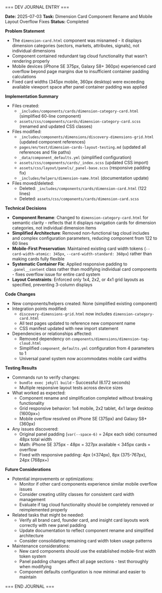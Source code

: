 === DEV JOURNAL ENTRY ===

**Date:** 2025-07-03
**Task:** Dimension Card Component Rename and Mobile Layout Overflow Fixes
**Status:** Completed

**Problem Statement**
- The `dimension-card.html` component was misnamed - it displays dimension categories (sectors, markets, attributes, signals), not individual dimensions
- Component contained redundant tag cloud functionality that wasn't rendering properly
- Mobile devices (iPhone SE 375px, Galaxy S8+ 360px) experienced card overflow beyond page margins due to insufficient container padding calculations
- Fixed card widths (345px mobile, 360px desktop) were exceeding available viewport space after panel container padding was applied

**Implementation Summary**
- Files created: 
  - `_includes/components/cards/dimension-category-card.html` (simplified 60-line component)
  - `assets/css/components/cards/dimension-category-card.scss` (renamed and updated CSS classes)
- Files modified:
  - `_includes/components/dimensions/discovery-dimensions-grid.html` (updated component references)
  - `pages/en/test/dimension-cards-layout-testing.md` (updated all references and file paths)
  - `_data/component_defaults.yml` (simplified configuration)
  - `assets/css/components/cards/_index.scss` (updated CSS import)
  - `assets/css/layout/panels/_panel-base.scss` (responsive padding fix)
  - `_includes/helpers/dimension-name.html` (documentation update)
- Files moved/deleted:
  - Deleted: `_includes/components/cards/dimension-card.html` (122 lines)
  - Deleted: `assets/css/components/cards/dimension-card.scss`

**Technical Decisions**
- **Component Rename**: Changed to `dimension-category-card.html` for semantic clarity - reflects that it displays navigation cards for dimension categories, not individual dimension items
- **Simplified Architecture**: Removed non-functional tag cloud includes and complex configuration parameters, reducing component from 122 to 60 lines
- **Mobile-First Preservation**: Maintained existing card width tokens (`--card-width-atomic: 345px`, `--card-width-standard: 360px`) rather than making cards fully flexible
- **Systematic Container Fix**: Applied responsive padding to `.panel__content` class rather than modifying individual card components - fixes overflow issue for entire card system
- **Layout Constraints**: Enforced only 1x4, 2x2, or 4x1 grid layouts as specified, preventing 3-column displays

**Code Changes**
- New components/helpers created: None (simplified existing component)
- Integration points modified:
  - `discovery-dimensions-grid.html` now includes `dimension-category-card.html`
  - All test pages updated to reference new component name
  - CSS manifest updated with new import statement
- Dependencies or relationships affected:
  - Removed dependency on `components/dimensions/dimension-tag-cloud.html`
  - Simplified `component_defaults.yml` configuration from 4 parameters to 1
  - Universal panel system now accommodates mobile card widths

**Testing Results**
- Commands run to verify changes:
  - `bundle exec jekyll build` - Successful (6.172 seconds)
  - Multiple responsive layout tests across device sizes
- What worked as expected:
  - Component rename and simplification completed without breaking functionality
  - Grid responsive behavior: 1x4 mobile, 2x2 tablet, 4x1 large desktop (1600px+)
  - Mobile overflow resolved on iPhone SE (375px) and Galaxy S8+ (360px)
- Any issues discovered:
  - Original panel padding (`var(--space-6)` = 24px each side) consumed 48px total width
  - Math: iPhone SE 375px - 48px = 327px available < 345px cards = overflow
  - Fixed with responsive padding: 4px (≤374px), 8px (375-767px), 24px (768px+)

**Future Considerations**
- Potential improvements or optimizations:
  - Monitor if other card components experience similar mobile overflow issues
  - Consider creating utility classes for consistent card width management
  - Evaluate if tag cloud functionality should be completely removed or reimplemented properly
- Related tasks that might be needed:
  - Verify all brand card, founder card, and insight card layouts work correctly with new panel padding
  - Update documentation to reflect component rename and simplified architecture
  - Consider consolidating remaining card width token usage patterns
- Maintenance considerations:
  - New card components should use the established mobile-first width token system
  - Panel padding changes affect all page sections - test thoroughly when modifying
  - Component defaults configuration is now minimal and easier to maintain

=== END JOURNAL ===